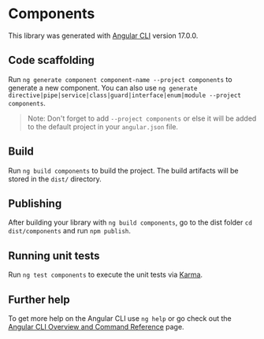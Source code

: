 # Components

This library was generated with [Angular CLI](https://github.com/angular/angular-cli) version 17.0.0.

## Code scaffolding

Run `ng generate component component-name --project components` to generate a new component. You can also use `ng generate directive|pipe|service|class|guard|interface|enum|module --project components`.
> Note: Don't forget to add `--project components` or else it will be added to the default project in your `angular.json` file. 

## Build

Run `ng build components` to build the project. The build artifacts will be stored in the `dist/` directory.

## Publishing

After building your library with `ng build components`, go to the dist folder `cd dist/components` and run `npm publish`.

## Running unit tests

Run `ng test components` to execute the unit tests via [Karma](https://karma-runner.github.io).

## Further help

To get more help on the Angular CLI use `ng help` or go check out the [Angular CLI Overview and Command Reference](https://angular.io/cli) page.
